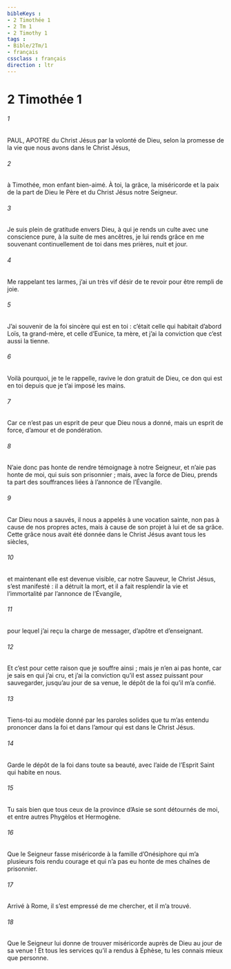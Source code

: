 ```yaml
---
bibleKeys : 
- 2 Timothée 1
- 2 Tm 1
- 2 Timothy 1
tags : 
- Bible/2Tm/1
- français
cssclass : français
direction : ltr
---
```


# 2 Timothée 1

###### 1
PAUL, APOTRE du Christ Jésus
par la volonté de Dieu,
selon la promesse de la vie
que nous avons dans le Christ Jésus,
###### 2
à Timothée,
mon enfant bien-aimé.
À toi, la grâce, la miséricorde et la paix
de la part de Dieu le Père
et du Christ Jésus notre Seigneur.
###### 3
Je suis plein de gratitude envers Dieu, à qui je rends un culte avec une conscience pure, à la suite de mes ancêtres, je lui rends grâce en me souvenant continuellement de toi dans mes prières, nuit et jour.
###### 4
Me rappelant tes larmes, j’ai un très vif désir de te revoir pour être rempli de joie.
###### 5
J’ai souvenir de la foi sincère qui est en toi : c’était celle qui habitait d’abord Loïs, ta grand-mère, et celle d’Eunice, ta mère, et j’ai la conviction que c’est aussi la tienne.
###### 6
Voilà pourquoi, je te le rappelle, ravive le don gratuit de Dieu, ce don qui est en toi depuis que je t’ai imposé les mains.
###### 7
Car ce n’est pas un esprit de peur que Dieu nous a donné, mais un esprit de force, d’amour et de pondération.
###### 8
N’aie donc pas honte de rendre témoignage à notre Seigneur, et n’aie pas honte de moi, qui suis son prisonnier ; mais, avec la force de Dieu, prends ta part des souffrances liées à l’annonce de l’Évangile.
###### 9
Car Dieu nous a sauvés, il nous a appelés à une vocation sainte, non pas à cause de nos propres actes, mais à cause de son projet à lui et de sa grâce. Cette grâce nous avait été donnée dans le Christ Jésus avant tous les siècles,
###### 10
et maintenant elle est devenue visible, car notre Sauveur, le Christ Jésus, s’est manifesté : il a détruit la mort, et il a fait resplendir la vie et l’immortalité par l’annonce de l’Évangile,
###### 11
pour lequel j’ai reçu la charge de messager, d’apôtre et d’enseignant.
###### 12
Et c’est pour cette raison que je souffre ainsi ; mais je n’en ai pas honte, car je sais en qui j’ai cru, et j’ai la conviction qu’il est assez puissant pour sauvegarder, jusqu’au jour de sa venue, le dépôt de la foi qu’il m’a confié.
###### 13
Tiens-toi au modèle donné par les paroles solides que tu m’as entendu prononcer dans la foi et dans l’amour qui est dans le Christ Jésus.
###### 14
Garde le dépôt de la foi dans toute sa beauté, avec l’aide de l’Esprit Saint qui habite en nous.
###### 15
Tu sais bien que tous ceux de la province d’Asie se sont détournés de moi, et entre autres Phygèlos et Hermogène.
###### 16
Que le Seigneur fasse miséricorde à la famille d’Onésiphore qui m’a plusieurs fois rendu courage et qui n’a pas eu honte de mes chaînes de prisonnier.
###### 17
Arrivé à Rome, il s’est empressé de me chercher, et il m’a trouvé.
###### 18
Que le Seigneur lui donne de trouver miséricorde auprès de Dieu au jour de sa venue ! Et tous les services qu’il a rendus à Éphèse, tu les connais mieux que personne.
